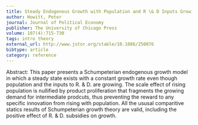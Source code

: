 ```yaml
---
title: Steady Endogenous Growth with Population and R \& D Inputs Growing
author: Howitt, Peter
journal: Journal of Political Economy
publisher: The University of Chicago Press
volume: 107(4):715-730
tags: intro theory
external_url: http://www.jstor.org/stable/10.1086/250076
bibtype: article
category: reference
---
```

Abstract: This paper presents a Schumpeterian endogenous growth model in which a steady state exists with a constant growth rate even though population and the inputs to R. \& D. are growing. The scale effect of rising population is nullified by product proliferation that fragments the growing demand for intermediate prodcuts, thus preventing the reward to any specific innovation from rising with population. All the ususal comparitive statics results of Schumpeterian growth theory are valid, including the positive effect of R. \& D. subsidies on growth.
